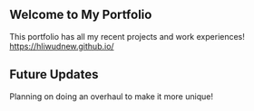 ## Welcome to My Portfolio

This portfolio has all my recent projects and work experiences!
https://hliwudnew.github.io/

## Future Updates

Planning on doing an overhaul to make it more unique!
